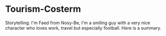 # Tourism-Costerm
Storytelling: I'm Faed from Nosy-Be, I'm a smiling guy with a very nice character who loves work, travel but especially football. Here is a summary.
